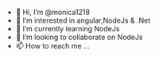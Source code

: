 - 👋 Hi, I’m @monica1218
- 👀 I’m interested in angular,NodeJs & .Net
- 🌱 I’m currently learning NodeJs
- 💞️ I’m looking to collaborate on NodeJs
- 📫 How to reach me ...

<!---
monica1218/monica1218 is a ✨ special ✨ repository because its `README.md` (this file) appears on your GitHub profile.
You can click the Preview link to take a look at your changes.
--->
